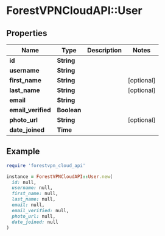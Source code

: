 # ForestVPNCloudAPI::User

## Properties

| Name | Type | Description | Notes |
| ---- | ---- | ----------- | ----- |
| **id** | **String** |  |  |
| **username** | **String** |  |  |
| **first_name** | **String** |  | [optional] |
| **last_name** | **String** |  | [optional] |
| **email** | **String** |  |  |
| **email_verified** | **Boolean** |  |  |
| **photo_url** | **String** |  | [optional] |
| **date_joined** | **Time** |  |  |

## Example

```ruby
require 'forestvpn_cloud_api'

instance = ForestVPNCloudAPI::User.new(
  id: null,
  username: null,
  first_name: null,
  last_name: null,
  email: null,
  email_verified: null,
  photo_url: null,
  date_joined: null
)
```

